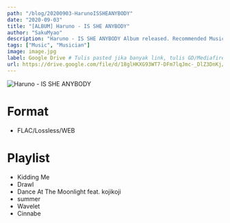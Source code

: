 ```yaml
---
path: "/blog/20200903-HarunoISSHEANYBODY"
date: "2020-09-03"
title: "[ALBUM] Haruno - IS SHE ANYBODY"
author: "SakuMyao"
description: "Haruno - IS SHE ANYBODY Album released. Recommended Music!"
tags: ["Music", "Musician"]
image: image.jpg
label: Google Drive # Tulis pasted jika banyak link, tulis GD/Mediafire/Racaty/dsb kalau cuma single link
url: https://drive.google.com/file/d/18glHKXG93WT7-DFm7lqJmc-_DlZ3DnKj/view?usp=sharing #Link Dari pasted.co/single link
---
```


![Haruno - IS SHE ANYBODY](./image.jpg)

# Format

- FLAC/Lossless/WEB

# Playlist

- Kidding Me
- Drawl
- Dance At The Moonlight feat. kojikoji
- summer
- Wavelet
- Cinnabe
